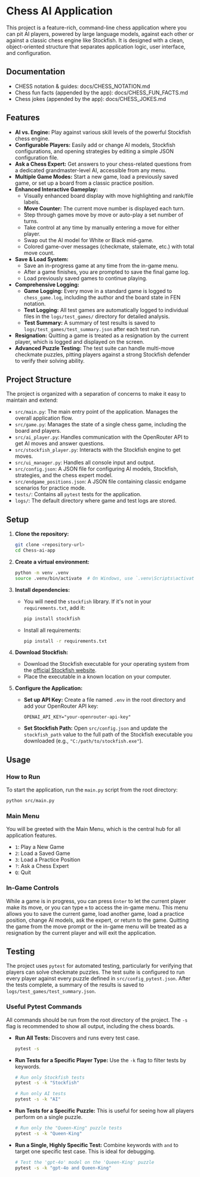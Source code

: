 # Chess AI Application

This project is a feature-rich, command-line chess application where you can pit AI players, powered by large language models, against each other or against a classic chess engine like Stockfish. It is designed with a clean, object-oriented structure that separates application logic, user interface, and configuration.

## Documentation

- CHESS notation & guides: docs/CHESS_NOTATION.md
- Chess fun facts (appended by the app): docs/CHESS_FUN_FACTS.md
- Chess jokes (appended by the app): docs/CHESS_JOKES.md

## Features

*   **AI vs. Engine:** Play against various skill levels of the powerful Stockfish chess engine.
*   **Configurable Players:** Easily add or change AI models, Stockfish configurations, and opening strategies by editing a simple JSON configuration file.
*   **Ask a Chess Expert:** Get answers to your chess-related questions from a dedicated grandmaster-level AI, accessible from any menu.
*   **Multiple Game Modes:** Start a new game, load a previously saved game, or set up a board from a classic practice position.
*   **Enhanced Interactive Gameplay:**
    *   Visually enhanced board display with move highlighting and rank/file labels.
    *   **Move Counter:** The current move number is displayed each turn.
    *   Step through games move by move or auto-play a set number of turns.
    *   Take control at any time by manually entering a move for either player.
    *   Swap out the AI model for White or Black mid-game.
    *   Colored game-over messages (checkmate, stalemate, etc.) with total move count.
*   **Save & Load System:**
    *   Save an in-progress game at any time from the in-game menu.
    *   After a game finishes, you are prompted to save the final game log.
    *   Load previously saved games to continue playing.
*   **Comprehensive Logging:**
    *   **Game Logging:** Every move in a standard game is logged to `chess_game.log`, including the author and the board state in FEN notation.
    *   **Test Logging:** All test games are automatically logged to individual files in the `logs/test_games/` directory for detailed analysis.
    *   **Test Summary:** A summary of test results is saved to `logs/test_games/test_summary.json` after each test run.
*   **Resignation:** Quitting a game is treated as a resignation by the current player, which is logged and displayed on the screen.
*   **Advanced Puzzle Testing:** The test suite can handle multi-move checkmate puzzles, pitting players against a strong Stockfish defender to verify their solving ability.

## Project Structure

The project is organized with a separation of concerns to make it easy to maintain and extend:

*   `src/main.py`: The main entry point of the application. Manages the overall application flow.
*   `src/game.py`: Manages the state of a single chess game, including the board and players.
*   `src/ai_player.py`: Handles communication with the OpenRouter API to get AI moves and answer questions.
*   `src/stockfish_player.py`: Interacts with the Stockfish engine to get moves.
*   `src/ui_manager.py`: Handles all console input and output.
*   `src/config.json`: A JSON file for configuring AI models, Stockfish, strategies, and the chess expert model.
*   `src/endgame_positions.json`: A JSON file containing classic endgame scenarios for practice mode.
*   `tests/`: Contains all `pytest` tests for the application.
*   `logs/`: The default directory where game and test logs are stored.

## Setup

1.  **Clone the repository:**
    ```bash
    git clone <repository-url>
    cd Chess-ai-app
    ```

2.  **Create a virtual environment:**
    ```bash
    python -m venv .venv
    source .venv/bin/activate  # On Windows, use `.venv\Scripts\activate`
    ```

3.  **Install dependencies:**
    *   You will need the `stockfish` library. If it's not in your `requirements.txt`, add it:
        ```bash
        pip install stockfish
        ```
    *   Install all requirements:
        ```bash
        pip install -r requirements.txt
        ```

4.  **Download Stockfish:**
    *   Download the Stockfish executable for your operating system from the [official Stockfish website](https://stockfishchess.org/download/).
    *   Place the executable in a known location on your computer.

5.  **Configure the Application:**
    *   **Set up API Key:** Create a file named `.env` in the root directory and add your OpenRouter API key:
        ```
        OPENAI_API_KEY="your-openrouter-api-key"
        ```
    *   **Set Stockfish Path:** Open `src/config.json` and update the `stockfish_path` value to the full path of the Stockfish executable you downloaded (e.g., `"C:/path/to/stockfish.exe"`).

## Usage

### How to Run
To start the application, run the `main.py` script from the root directory:
```bash
python src/main.py
```

### Main Menu
You will be greeted with the Main Menu, which is the central hub for all application features.
*   `1`: Play a New Game
*   `2`: Load a Saved Game
*   `3`: Load a Practice Position
*   `?`: Ask a Chess Expert
*   `Q`: Quit

### In-Game Controls
While a game is in progress, you can press `Enter` to let the current player make its move, or you can type `m` to access the in-game menu. This menu allows you to save the current game, load another game, load a practice position, change AI models, ask the expert, or return to the game. Quitting the game from the move prompt or the in-game menu will be treated as a resignation by the current player and will exit the application.

## Testing

The project uses `pytest` for automated testing, particularly for verifying that players can solve checkmate puzzles. The test suite is configured to run every player against every puzzle defined in `src/config_pytest.json`. After the tests complete, a summary of the results is saved to `logs/test_games/test_summary.json`.

### Useful Pytest Commands

All commands should be run from the root directory of the project. The `-s` flag is recommended to show all output, including the chess boards.

*   **Run All Tests:**
    Discovers and runs every test case.
    ```bash
    pytest -s
    ```

*   **Run Tests for a Specific Player Type:**
    Use the `-k` flag to filter tests by keywords.
    ```bash
    # Run only Stockfish tests
    pytest -s -k "Stockfish"

    # Run only AI tests
    pytest -s -k "AI"
    ```

*   **Run Tests for a Specific Puzzle:**
    This is useful for seeing how all players perform on a single puzzle.
    ```bash
    # Run only the "Queen-King" puzzle tests
    pytest -s -k "Queen-King"
    ```

*   **Run a Single, Highly Specific Test:**
    Combine keywords with `and` to target one specific test case. This is ideal for debugging.
    ```bash
    # Test the 'gpt-4o' model on the 'Queen-King' puzzle
    pytest -s -k "gpt-4o and Queen-King"
    ```
